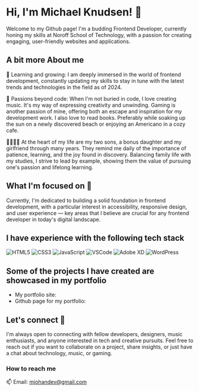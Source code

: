 # Hi, I'm Michael Knudsen! 👋

Welcome to my Github page! I'm a budding Frontend Developer, currently honing my skills at Noroff School of Technology, with a passion for creating engaging, user-friendly websites and applications.

## A bit more About me

🌱 Learning and growing: I am deeply immersed in the world of frontend development, constantly updating my skills to stay in tune with the latest trends and technologies in the field as of 2024.

🎵 Passions beyond code: When I'm not buried in code, I love creating music. It's my way of expressing creativity and unwinding. Gaming is another passion of mine, offering both an escape and inspiration for my development work. I also love to read books. Preferably while soaking up the sun on a newly discovered beach or enjoying an Americano in a cozy cafe.

👨‍👩‍👧‍👦 At the heart of my life are my two sons, a bonus daughter and my girlfriend through many years. They remind me daily of the importance of patience, learning, and the joy found in discovery. Balancing family life with my studies, I strive to lead by example, showing them the value of pursuing one's passion and lifelong learning.

## What I'm focused on 🔎

Currently, I'm dedicated to building a solid foundation in frontend development, with a particular interest in accessibility, responsive design, and user experience — key areas that I believe are crucial for any frontend developer in today's digital landscape.

## I have experience with the following tech stack

<p>
  <p>
  <img alt="HTML5" src="https://img.shields.io/badge/HTML5-E34F26?style=flat-square&logo=html5&logoColor=white" />
  <img alt="CSS3" src="https://img.shields.io/badge/CSS3-1572B6?style=flat-square&logo=css3&logoColor=white" />
  <img alt="JavaScript" src="https://img.shields.io/badge/JavaScript-F7DF1E?style=flat-square&logo=javascript&logoColor=black" />
  <img alt="VSCode" src="https://img.shields.io/badge/VSCode-007ACC?style=flat-square&logo=visual-studio-code&logoColor=white" />
  <img alt="Adobe XD" src="https://img.shields.io/badge/Adobe%20XD-FF61F6?style=flat-square&logo=adobexd&logoColor=white" />
  <img alt="WordPress" src="https://img.shields.io/badge/WordPress-21759B?style=flat-square&logo=wordpress&logoColor=white" />
</p>

## Some of the projects I have created are showcased in my portfolio

- My portfolio site:
- Github page for my portfolio:

## Let's connect 🤝

I'm always open to connecting with fellow developers, designers, music enthusiasts, and anyone interested in tech and creative pursuits. Feel free to reach out if you want to collaborate on a project, share insights, or just have a chat about technology, music, or gaming.

### How to reach me

📫 Email: mjohandev@gmail.com

